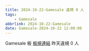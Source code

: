 ```yaml
---
title: 2024-10-22-Gamesale 違規 0 人
tags:
    - Gamesale
abbrlink: 2024-10-22-Gamesale
date: Gamesale-2024-10-22 12:00:00
---
```

Gamesale 板 [板規連結](https://www.ptt.cc/bbs/Gossiping/M.1637425085.A.07D.html)
昨天違規 0 人
